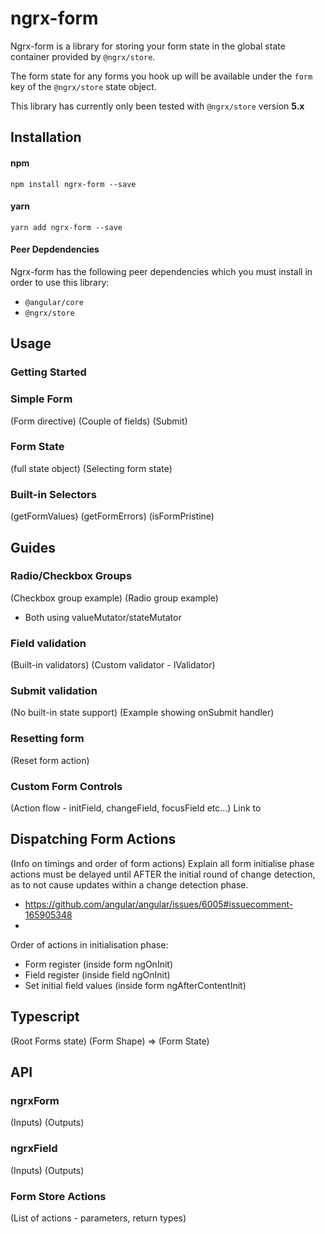 # ngrx-form

Ngrx-form is a library for storing your form state in the global state container provided by `@ngrx/store`.

The form state for any forms you hook up will be available under the `form` key of the `@ngrx/store` state object.

This library has currently only been tested with `@ngrx/store` version **5.x**

## Installation

#### npm
```
npm install ngrx-form --save
```

#### yarn
```
yarn add ngrx-form --save
```

#### Peer Depdendencies
Ngrx-form has the following peer dependencies which you must install in order
to use this library:
- `@angular/core`
- `@ngrx/store`

## Usage

### Getting Started

### Simple Form
(Form directive)
(Couple of fields)
(Submit)

### Form State
(full state object)
(Selecting form state)

### Built-in Selectors
(getFormValues)
(getFormErrors)
(isFormPristine)


## Guides

### Radio/Checkbox Groups
(Checkbox group example)
(Radio group example)
- Both using valueMutator/stateMutator

### Field validation
(Built-in validators)
(Custom validator - IValidator)

### Submit validation
(No built-in state support)
(Example showing onSubmit handler)

### Resetting form
(Reset form action)

### Custom Form Controls
(Action flow - initField, changeField, focusField etc...)
Link to


## Dispatching Form Actions
(Info on timings and order of form actions)
Explain all form initialise phase actions must be delayed until AFTER the initial
round of change detection, as to not cause updates within a change detection phase.
- https://github.com/angular/angular/issues/6005#issuecomment-165905348
-

Order of actions in initialisation phase:
- Form register (inside form ngOnInit)
- Field register (inside field ngOnInit)
- Set initial field values (inside form ngAfterContentInit)


## Typescript
(Root Forms state)
(Form Shape) => (Form State)


## API

### ngrxForm
(Inputs)
(Outputs)

### ngrxField
(Inputs)
(Outputs)

### Form Store Actions
(List of actions - parameters, return types)
